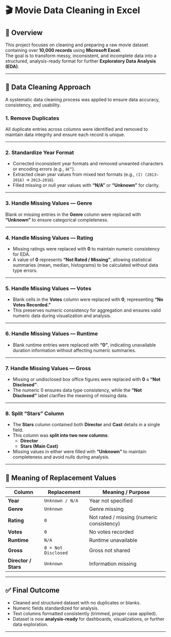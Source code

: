 # 🎬 Movie Data Cleaning in Excel

## 📘 Overview
This project focuses on cleaning and preparing a raw movie dataset containing over **10,000 records** using **Microsoft Excel**.  
The goal is to transform messy, inconsistent, and incomplete data into a structured, analysis-ready format for further **Exploratory Data Analysis (EDA)**.

---

## 🧹 Data Cleaning Approach
A systematic data cleaning process was applied to ensure data accuracy, consistency, and usability.

### **1. Remove Duplicates**
All duplicate entries across columns were identified and removed to maintain data integrity and ensure each record is unique.

---

### **2. Standardize Year Format**
- Corrected inconsistent year formats and removed unwanted characters or encoding errors (e.g., `â€“`).
- Extracted clean year values from mixed text formats (e.g., `(I) (2013–2016)` → `2013–2016`).
- Filled missing or null year values with **“N/A”** or **“Unknown”** for clarity.

---

### **3. Handle Missing Values — Genre**
Blank or missing entries in the **Genre** column were replaced with **“Unknown”** to ensure categorical completeness.

---

### **4. Handle Missing Values — Rating**
- Missing ratings were replaced with **0** to maintain numeric consistency for EDA.  
- A value of **0** represents **“Not Rated / Missing”**, allowing statistical summaries (mean, median, histograms) to be calculated without data type errors.

---

### **5. Handle Missing Values — Votes**
- Blank cells in the **Votes** column were replaced with **0**, representing **“No Votes Recorded.”**  
- This preserves numeric consistency for aggregation and ensures valid numeric data during visualization and analysis.

---

### **6. Handle Missing Values — Runtime**
- Blank runtime entries were replaced with **“0”**, indicating unavailable duration information without affecting numeric summaries.

---

### **7. Handle Missing Values — Gross**
- Missing or undisclosed box office figures were replaced with **0 = “Not Disclosed”**.  
- The numeric 0 ensures data type consistency, while the **“Not Disclosed”** label clarifies the meaning of missing data.

---

### **8. Split “Stars” Column**
- The **Stars** column contained both **Director** and **Cast** details in a single field.  
- This column was **split into two new columns**:
  - **Director**
  - **Stars (Main Cast)**
- Missing values in either were filled with **“Unknown”** to maintain completeness and avoid nulls during analysis.

---

## 🧠 Meaning of Replacement Values

| Column | Replacement | Meaning / Purpose |
|---------|-------------|------------------|
| **Year** | `Unknown / N/A` | Year not specified |
| **Genre** | `Unknown` | Genre missing |
| **Rating** | `0` | Not rated / missing (numeric consistency) |
| **Votes** | `0` | No votes recorded |
| **Runtime** | `N/A` | Runtime unavailable |
| **Gross** | `0 = Not Disclosed` | Gross not shared |
| **Director / Stars** | `Unknown` | Information missing |

---

## ✅ Final Outcome
- Cleaned and structured dataset with no duplicates or blanks.  
- Numeric fields standardized for analysis.  
- Text columns formatted consistently (trimmed, proper case applied).  
- Dataset is now **analysis-ready** for dashboards, visualizations, or further data exploration.

---



